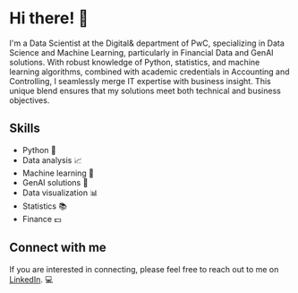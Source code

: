 <h1>Hi there! 👋</h1>

<p>I'm a Data Scientist at the Digital& department of PwC, specializing in Data Science and Machine Learning, particularly in Financial Data and GenAI solutions. With robust knowledge of Python, statistics, and machine learning algorithms, combined with academic credentials in Accounting and Controlling, I seamlessly merge IT expertise with business insight. This unique blend ensures that my solutions meet both technical and business objectives.
</p>

<h2>Skills</h2>

<ul>
  <li>Python 🐍</li>
  <li>Data analysis 📈</li>
  <li>Machine learning 🤖</li>
  <li>GenAI solutions 🧠</li>
  <li>Data visualization 📊</li>
  <li>Statistics 📚</li>
  <li>Finance 💵</li>
</ul>

<h2>Connect with me</h2>

<p>If you are interested in connecting, please feel free to reach out to me on <a href="https://www.linkedin.com/in/dominikdawiec/">LinkedIn</a>. 💻</p>
